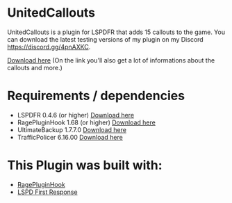# UnitedCallouts

UnitedCallouts is a plugin for LSPDFR that adds 15 callouts to the game. 
You can download the latest testing versions of my plugin on my Discord https://discord.gg/4pnAXKC.
                  
<a href="https://www.lcpdfr.com/files/file/20730-unitedcallouts-robbery-drugs-burglary-more/">Download here</a>
(On the link you'll also get a lot of informations about the callouts and more.)
                  
 # Requirements / dependencies
- LSPDFR 0.4.6 (or higher) <a href="https://www.lcpdfr.com/files/file/7792-lspd-first-response">Download here</a>
- RagePluginHook 1.68 (or higher) <a href="https://ragepluginhook.net/Downloads.aspx">Download here</a>
- UltimateBackup 1.7.7.0 <a href="https://bejoijo256.wixsite.com/bejoijo/post/ultimate-backup">Download here</a>
- TrafficPolicer 6.16.00 <a href="https://www.lcpdfr.com/downloads/gta5mods/scripts/8303-traffic-policer-breathalyzer-traffic-offences-speed-detection-more/">Download here</a>

# This Plugin was built with:

- <a href="https://ragepluginhook.net/Downloads.aspx">RagePluginHook</a>
- <a href="https://www.lcpdfr.com/files/file/7792-lspd-first-response">LSPD First Response</a>
